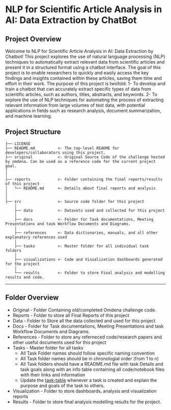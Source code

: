 # NLP for Scientific Article Analysis in AI: Data Extraction by ChatBot

## Project Overview
Welcome to NLP for Scientific Article Analysis in AI: Data Extraction by Chatbot! This project explores the use of natural language processing (NLP) techniques to automatically extract relevant data from scientific articles and present it in a structured format using a chatbot interface. The goal of this project is to enable researchers to quickly and easily access the key findings and insights contained within these articles, saving them time and effort in their work.
The purpose of this project is twofold:
1- To develop and train a chatbot that can accurately extract specific types of data from scientific articles, such as authors, titles, abstracts, and keywords.
2- To explore the use of NLP techniques for automating the process of extracting relevant information from large volumes of text data, with potential applications in fields such as research analysis, document summarization, and machine learning.


## Project Structure

    ├── LICENSE
    ├── README.md          <- The top-level README for developers/collaborators using this project.
    ├── original           <- Original Source Code of the challenge hosted by omdena. Can be used as a reference code for the current project goal.
    │ 
    │
    ├── reports            <- Folder containing the final reports/results of this project
    │   └── README.md      <- Details about final reports and analysis
    │ 
    │   
    ├── src                <- Source code folder for this project
        │
        ├── data           <- Datasets used and collected for this project
        │   
        ├── docs           <- Folder for Task documentations, Meeting Presentations and task Workflow Documents and Diagrams.
        │
        ├── references     <- Data dictionaries, manuals, and all other explanatory references used 
        │
        ├── tasks          <- Master folder for all individual task folders
        │
        ├── visualizations <- Code and Visualization dashboards generated for the project
        │
        └── results        <- Folder to store Final analysis and modelling results and code.
--------

## Folder Overview

- Original          - Folder Containing old/completed Omdena challenge code.
- Reports           - Folder to store all Final Reports of this project
- Data              - Folder to Store all the data collected and used for this project 
- Docs              - Folder for Task documentations, Meeting Presentations and task Workflow Documents and Diagrams.
- References        - Folder to store any referneced code/research papers and other useful documents used for this project
- Tasks             - Master folder for all tasks
  - All Task Folder names should follow specific naming convention
  - All Task folder names should be in chronologial order (from 1 to n)
  - All Task folders should have a README.md file with task Details and task goals along with an info table containing all code/notebook files with their links and information
  - Update the [task-table](./src/tasks/README.md#task-table) whenever a task is created and explain the purpose and goals of the task to others.
- Visualization     - Folder to store dashboards, analysis and visualization reports
- Results           - Folder to store final analysis modelling results for the project.


